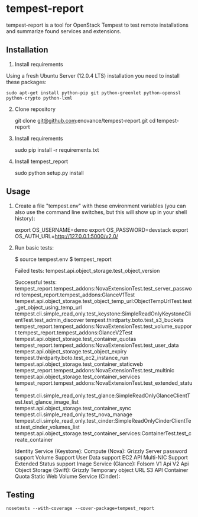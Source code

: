 # tempest-report

tempest-report is a tool for OpenStack Tempest to test remote installations and summarize found services and extensions.

Installation
------------

1) Install requirements

Using a fresh Ubuntu Server (12.0.4 LTS) installation you need to install these packages:

    sudo apt-get install python-pip git python-greenlet python-openssl python-crypto python-lxml

2) Clone repository

    git clone git@github.com:enovance/tempest-report.git
    cd tempest-report

3) Install requirements

    sudo pip install -r requirements.txt

4) Install tempest_report

    sudo python setup.py install


Usage
---------

1) Create a file "tempest.env" with these environment variables (you can also use the command line switches, but this will show up in your shell history):

    export OS_USERNAME=demo
    export OS_PASSWORD=devstack
    export OS_AUTH_URL=http://127.0.0.1:5000/v2.0/

2) Run basic tests:

    $ source tempest.env
    $ tempest_report

    Failed tests:
    tempest.api.object_storage.test_object_version
    
    Successful tests:
    tempest_report.tempest_addons:NovaExtensionTest.test_server_password
    tempest_report.tempest_addons:GlanceV1Test
    tempest.api.object_storage.test_object_temp_url:ObjectTempUrlTest.test_get_object_using_temp_url
    tempest.cli.simple_read_only.test_keystone:SimpleReadOnlyKeystoneClientTest.test_admin_discover
    tempest.thirdparty.boto.test_s3_buckets
    tempest_report.tempest_addons:NovaExtensionTest.test_volume_support
    tempest_report.tempest_addons:GlanceV2Test
    tempest.api.object_storage.test_container_quotas
    tempest_report.tempest_addons:NovaExtensionTest.test_user_data
    tempest.api.object_storage.test_object_expiry
    tempest.thirdparty.boto.test_ec2_instance_run
    tempest.api.object_storage.test_container_staticweb
    tempest_report.tempest_addons:NovaExtensionTest.test_multinic
    tempest.api.object_storage.test_container_services
    tempest_report.tempest_addons:NovaExtensionTest.test_extended_status
    tempest.cli.simple_read_only.test_glance:SimpleReadOnlyGlanceClientTest.test_glance_image_list
    tempest.api.object_storage.test_container_sync
    tempest.cli.simple_read_only.test_nova_manage
    tempest.cli.simple_read_only.test_cinder:SimpleReadOnlyCinderClientTest.test_cinder_volumes_list
    tempest.api.object_storage.test_container_services:ContainerTest.test_create_container
    
    Identity Service (Keystone): 
    Compute (Nova): Grizzly
    				Server password support
    				Volume Support
    				User Data support
    				EC2 API
    				Multi-NIC Support
    				Extended Status support
    Image Service (Glance): Folsom
    				V1 Api
    				V2 Api
    Object Storage (Swift): Grizzly
    				Temporary object URL
    				S3 API
    				Container Quota
    				Static Web
    Volume Service (Cinder): 


Testing
-------

    nosetests --with-coverage --cover-package=tempest_report
